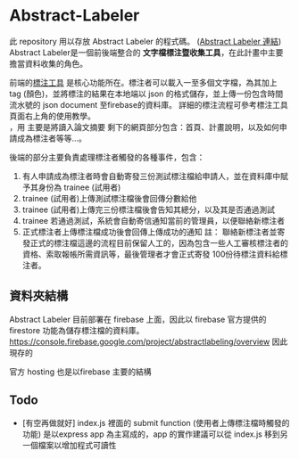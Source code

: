 # Abstract-Labeler


此 repository 用以存放 Abstract Labeler 的程式碼。 ([Abstract Labeler 連結](https://abstractlabeling.firebaseapp.com/))
Abstract Labeler是一個前後端整合的 **文字檔標注暨收集工具**，在此計畫中主要擔當資料收集的角色。

前端的[標注工具](https://abstractlabeling.firebaseapp.com/labeling-tool.html) 是核心功能所在。標注者可以載入一至多個文字檔，為其加上 tag (顏色)，並將標注的結果在本地端以 json 的格式儲存，並上傳一份包含時間流水號的
json document 至firebase的資料庫。
詳細的標注流程可參考標注工具頁面右上角的使用教學。 <br/>
，用
主要是將讀入論文摘要
剩下的網頁部分包含：首頁、計畫說明，以及如何申請成為標注者等等...。



後端的部分主要負責處理標注者觸發的各種事件，包含：
1. 有人申請成為標注者時會自動寄發三份測試標注檔給申請人，並在資料庫中賦予其身份為 trainee (試用者)
2. trainee (試用者)上傳測試標注檔後會回傳分數給他
3. trainee (試用者)上傳完三份標注檔後會告知其總分，以及其是否通過測試
4. trainee 若通過測試，系統會自動寄信通知當前的管理員，以便聯絡新標注者
5. 正式標注者上傳標注檔成功後會回傳上傳成功的通知
註： 聯絡新標注者並寄發正式的標注檔這邊的流程目前保留人工的，因為包含一些人工審核標注者的資格、索取報帳所需資訊等，最後管理者才會正式寄發 100份待標注資料給標注者。

## 資料夾結構

Abstract Labeler 目前部署在 firebase 上面，因此以 firebase 官方提供的 firestore 功能為儲存標注檔的資料庫。
https://console.firebase.google.com/project/abstractlabeling/overview
因此現存的


官方 hosting 
也是以firebase 主要的結構








## Todo

+ [有空再做就好] index.js 裡面的 submit function (使用者上傳標注檔時觸發的功能) 是以express app 為主寫成的，app 的實作建議可以從 index.js 移到另一個檔案以增加程式可讀性
